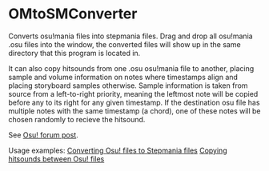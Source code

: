 # OMtoSMConverter

Converts osu!mania files into stepmania files.
Drag and drop all osu!mania .osu files into the window, the converted files will show up in the same directory that this program is located in.

It can also copy hitsounds from one .osu osu!mania file to another, placing sample and volume information on notes where timestamps align and placing storyboard samples otherwise. 
Sample information is taken from source from a left-to-right priority, meaning the leftmost note will be copied before any to its right for any given timestamp. If the destination osu file has multiple notes with the same timestamp (a chord), one of these notes will be chosen randomly to recieve the hitsound.

See [Osu! forum post](https://osu.ppy.sh/community/forums/topics/664319).

Usage examples:
[Converting Osu! files to Stepmania files](https://youtu.be/uf4-lr7V_Pw)
[Copying hitsounds between Osu! files](https://youtu.be/WLqrKwlZrUg&t=6m39s)
